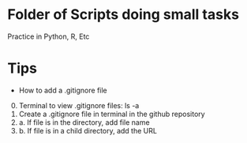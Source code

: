 # Folder of Scripts doing small tasks
 
Practice in Python, R, Etc

# Tips
- How to add a .gitignore file
0. Terminal to view .gitignore files: ls -a
1. Create a .gitignore file in terminal in the github repository
2. a. If file is in the directory, add file name
2. b. If file is in a child directory, add the URL



